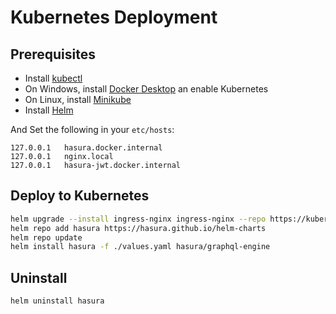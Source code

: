 # Kubernetes Deployment 

## Prerequisites
  - Install [kubectl](https://kubernetes.io/docs/tasks/tools/install-kubectl/)
  - On Windows, install [Docker Desktop](https://www.docker.com/products/docker-desktop) an enable Kubernetes
  - On Linux, install [Minikube](https://kubernetes.io/docs/tasks/tools/install-minikube/)
  - Install [Helm](https://helm.sh/docs/intro/install/)

And Set the following in your `etc/hosts`:
```
127.0.0.1   hasura.docker.internal
127.0.0.1   nginx.local
127.0.0.1   hasura-jwt.docker.internal
```


## Deploy to Kubernetes

```bash
helm upgrade --install ingress-nginx ingress-nginx --repo https://kubernetes.github.io/ingress-nginx --namespace ingress-nginx --create-namespace
helm repo add hasura https://hasura.github.io/helm-charts
helm repo update
helm install hasura -f ./values.yaml hasura/graphql-engine
```

## Uninstall

```bash
helm uninstall hasura
```